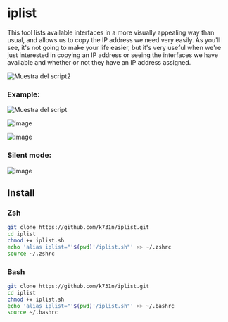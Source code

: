 # iplist
This tool lists available interfaces in a more visually appealing way than usual, and allows us to copy the IP address we need very easily. As you'll see, it's not going to make your life easier, but it's very useful when we're just interested in copying an IP address or seeing the interfaces we have available and whether or not they have an IP address assigned.

![Muestra del script2](https://github.com/user-attachments/assets/c3d6b7b8-7fbf-4d54-a2e0-dcfbd8a46d3b)

### Example:

![Muestra del script](https://github.com/user-attachments/assets/35af5272-ffa2-4feb-a24a-2943c04b52e7)


![image](https://github.com/user-attachments/assets/09678982-f2cd-4c02-91cd-47da9855a36a)


![image](https://github.com/user-attachments/assets/dcd554c5-8b5f-4873-b657-9fe3dd0bdf94)

### Silent mode:

![image](https://github.com/user-attachments/assets/7ec188a3-e8eb-4390-b18b-d052cbf544ac)


## Install 

### Zsh

```bash
git clone https://github.com/k731n/iplist.git
cd iplist
chmod +x iplist.sh
echo 'alias iplist="'$(pwd)'/iplist.sh"' >> ~/.zshrc
source ~/.zshrc
```

### Bash

```bash
git clone https://github.com/k731n/iplist.git
cd iplist
chmod +x iplist.sh
echo 'alias iplist="'$(pwd)'/iplist.sh"' >> ~/.bashrc
source ~/.bashrc
```

